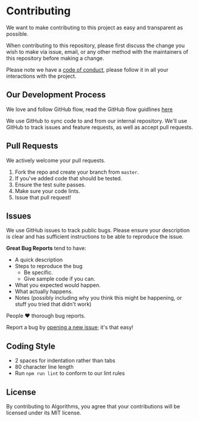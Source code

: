 # Contributing
We want to make contributing to this project as easy and transparent as
possible.

When contributing to this repository, please first discuss the change you wish to make via issue, email, or any other method with the maintainers of this repository before making a change.

Please note we have a [code of conduct](https://github.com/nihalmurmu/Automata/blob/master/CODE_OF_CONDUCT.md), please follow it in all your interactions with the project.

## Our Development Process
We love and follow GitHub flow, read the GitHub flow guidlines [here](https://guides.github.com/introduction/flow/index.html)

We use GitHub to sync code to and from our internal repository. We'll use GitHub
to track issues and feature requests, as well as accept pull requests.

## Pull Requests
We actively welcome your pull requests.

1. Fork the repo and create your branch from `master`.
2. If you've added code that should be tested.
3. Ensure the test suite passes.
4. Make sure your code lints.
5. Issue that pull request!

## Issues
We use GitHub issues to track public bugs. Please ensure your description is
clear and has sufficient instructions to be able to reproduce the issue.

**Great Bug Reports** tend to have:

- A quick description
- Steps to reproduce the bug
  - Be specific.
  - Give sample code if you can.
- What you expected would happen.
- What actually happens.
- Notes (possibly including why you think this might be happening, or stuff you tried that didn't work)

People :heart: thorough bug reports.

Report a bug by [opening a new issue](https://github.com/nihalmurmu/Automata/issues); it's that easy!

## Coding Style  
* 2 spaces for indentation rather than tabs
* 80 character line length
* Run `npm run lint` to conform to our lint rules

## License
By contributing to Algorithms, you agree that your contributions will be licensed under its MIT license.
